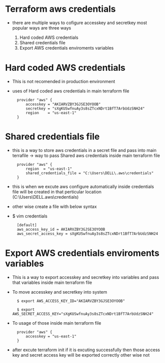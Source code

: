 # Terraform aws credentials

- there are multiple ways to cofigure accesskey and secretkey most popular ways are three ways 
	
	1. Hard coded AWS credentials 
	2. Shared credentials file
	3. Export AWS credentials enviroments variables 


# Hard coded AWS credentials

- This is not recomended in production environment 
- uses of Hard coded aws credentials in main terraform file

		provider "aws" {
			accesskey = "AKIARVZBY3GJSE3OYOOB"
			secretkey = "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"
			region	  = "us-east-1"
		}

# Shared credentials file
- this is a way to store aws credentials in a secret file and pass into main terrafile 
-> way to pass Shared aws credentials inside main terraform file 
	
		provider "aws" {
			region	= "us-east-1"
			shared_credentials_file	= "C:\Users\DELL\.aws\credentials"
        }

- this is when we excute aws configure automatically inside credentials file will be created in that perticular location (C:\Users\DELL\.aws\credentials)
- other wise create a file with below syntax
	
- $ vim credentials

        [default]
        aws_access_key_id = AKIARVZBY3GJSE3OYOOB
        aws_secret_access_key = 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
	


# Export AWS credentials enviroments variables 

- This is a way to export accesskey and secretkey into variables and pass that variables inside main terraform file 
- To move accesskey and secretkey into system  
	
    	$ export AWS_ACCESS_KEY_ID="AKIARVZBY3GJSE3OYOOB"
	
    	$ export AWS_SECRET_ACCESS_KEY="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"
	
- To usage of those inside main terraform file 
	
		provider "aws" {
			accesskey = "us-east-1"
		}

- after excute terraform init if it is excuting successfully then those access key and secret access key will be exported correctly other wise not 




